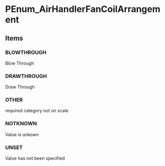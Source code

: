 # PEnum_AirHandlerFanCoilArrangement

## Items

### BLOWTHROUGH
Blow Through

### DRAWTHROUGH
Draw Through

### OTHER
required category not on scale

### NOTKNOWN
Value is unkown

### UNSET
Value has not been specified
